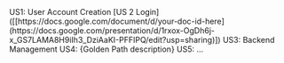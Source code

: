 <link to template slide> US1: User Account Creation
[US 2 Login]([[https://docs.google.com/document/d/your-doc-id-here](https://docs.google.com/presentation/d/1rxox-OgDh6j-x_GS7LAMA8H9iIh3_DziAaKI-PFFIPQ/edit?usp=sharing)])
<link to template slide> US3: Backend Management
<link to template slide> US4: {Golden Path description}
<link to template slide> US5: …
